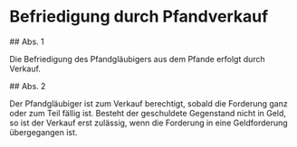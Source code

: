 # Befriedigung durch Pfandverkauf



\#\# Abs. 1

 Die Befriedigung des Pfandgläubigers aus dem Pfande erfolgt durch Verkauf.

\#\# Abs. 2

 Der Pfandgläubiger ist zum Verkauf berechtigt, sobald die Forderung ganz oder zum Teil fällig ist. Besteht der geschuldete Gegenstand nicht in Geld, so ist der Verkauf erst zulässig, wenn die Forderung in eine Geldforderung übergegangen ist. 

